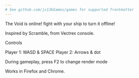 ```yaml
---
# See github.com/js13kGames/games for supported frontmatter
---
```

The Void is online! fight with your ship to turn it offline! 

Inspired by Scramble, from Vectrex console.

Controls

Player 1: WASD & SPACE
Player 2: Arrows & dot

During gameplay, press F2 to change render mode

Works in Firefox and Chrome.